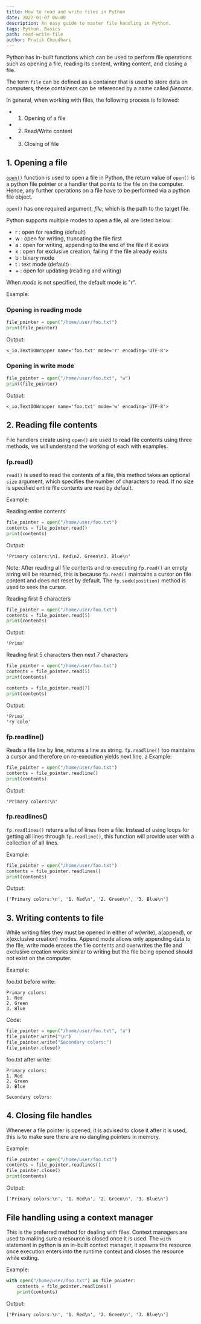 ```yaml
---
title: How to read and write files in Python
date: 2022-01-07 00:00
description: An easy guide to master file handling in Python.
tags: Python, Basics
path: read-write-file
author: Pratik Choudhari
---
```


Python has in-built functions which can be used to perform file operations such as opening a file, reading its content, writing content, and closing a file.

The term `file` can be defined as a container that is used to store data on computers, these containers can be referenced by a name called *filename*.

In general, when working with files, the following process is followed:

- 1. Opening of a file
- 2. Read/Write content
- 3. Closing of file

## 1. Opening a file
[`open()`](https://docs.python.org/3/library/functions.html#open) function is used to open a file in Python, the return value of `open()` is a python file pointer or a handler that points to the file on the computer. Hence, any further operations on a file have to be performed via a python file object.

`open()` has one required argument, *file*, which is the path to the target file.

Python supports multiple modes to open a file, all are listed below:

- r : open for reading (default)
- w : open for writing, truncating the file first
- a : open for writing, appending to the end of the file if it exists
- x : open for exclusive creation, failing if the file already exists
- b : binary mode
- t : text mode (default)
- \+ : open for updating (reading and writing)


When *mode* is not specified, the default mode is "r".

Example:

### Opening in reading mode
```python
file_pointer = open("/home/user/foo.txt")
print(file_pointer)
```

Output:
```console
<_io.TextIOWrapper name='foo.txt' mode='r' encoding='UTF-8'>
```

### Opening in write mode
```python
file_pointer = open("/home/user/foo.txt", "w")
print(file_pointer)
```

Output:
```console
<_io.TextIOWrapper name='foo.txt' mode='w' encoding='UTF-8'>
```

## 2. Reading file contents
File handlers create using `open()` are used to read file contents using three methods, we will understand the working of each with examples.

### fp.read()
`read()` is used to read the contents of a file, this method takes an optional `size` argument, which specifies the number of characters to read. If no size is specified entire file contents are read by default.

Example:

Reading entire contents
```python
file_pointer = open("/home/user/foo.txt")
contents = file_pointer.read()
print(contents)
```

Output:
```console
'Primary colors:\n1. Red\n2. Green\n3. Blue\n'
```

Note: After reading all file contents and re-executing `fp.read()` an empty string will be returned, this is because `fp.read()` maintains a cursor on file content and does not reset by default. The `fp.seek(position)` method is used to seek the cursor.
  
Reading first 5 characters
```python
file_pointer = open("/home/user/foo.txt")
contents = file_pointer.read(5)
print(contents)
```

Output:
```console
'Prima'
```

Reading first 5 characters then next 7 characters
```python
file_pointer = open("/home/user/foo.txt")
contents = file_pointer.read(5)
print(contents)

contents = file_pointer.read(7)
print(contents)
```

Output:
```console
'Prima'
'ry colo'
```

### fp.readline()
Reads a file line by line, returns a line as string. `fp.readline()` too maintains a cursor and therefore on re-execution yields next line.
a
Example:

```python
file_pointer = open("/home/user/foo.txt")
contents = file_pointer.readline()
print(contents)
```

Output:
```console
'Primary colors:\n'
```

### fp.readlines()
`fp.readlines()` returns a list of lines from a file. Instead of using loops for getting all lines through `fp.readline()`, this function will provide user with a collection of all lines.

Example:

```python
file_pointer = open("/home/user/foo.txt")
contents = file_pointer.readlines()
print(contents)
```

Output:
```console
['Primary colors:\n', '1. Red\n', '2. Green\n', '3. Blue\n']
```

## 3. Writing contents to file

While writing files they must be opened in either of w(write), a(append), or x(exclusive creation) modes. Append mode allows only appending data to the file, write mode erases the file contents and overwrites the file and exclusive creation works similar to writing but the file being opened should not exist on the computer.

Example:

foo.txt before write:
```console
Primary colors:
1. Red
2. Green
3. Blue
```

Code:
```python
file_pointer = open("/home/user/foo.txt", "a")
file_pointer.write("\n")
file_pointer.write("Secondary colors:")
file_pointer.close()
```

foo.txt after write:
```console
Primary colors:
1. Red
2. Green
3. Blue

Secondary colors:
```
 
## 4. Closing file handles
Whenever a file pointer is opened, it is advised to close it after it is used, this is to make sure there are no dangling pointers in memory. 

Example:

```python
file_pointer = open("/home/user/foo.txt")
contents = file_pointer.readlines()
file_pointer.close()
print(contents)
```

Output:
```console
['Primary colors:\n', '1. Red\n', '2. Green\n', '3. Blue\n']
```


## File handling using a context manager

This is the preferred method for dealing with files. Context managers are used to making sure a resource is closed once it is used. The `with` statement in python is an in-built context manager, it spawns the resource once execution enters into the runtime context and closes the resource while exiting.

Example:

```python
with open("/home/user/foo.txt") as file_pointer:
    contents = file_pointer.readlines()
    print(contents)
```

Output:
```console
['Primary colors:\n', '1. Red\n', '2. Green\n', '3. Blue\n']
```

